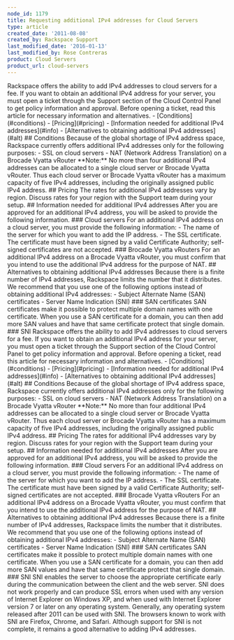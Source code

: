 ```yaml
---
node_id: 1179
title: Requesting additional IPv4 addresses for Cloud Servers
type: article
created_date: '2011-08-08'
created_by: Rackspace Support
last_modified_date: '2016-01-13'
last_modified_by: Rose Contreras
product: Cloud Servers
product_url: cloud-servers
---
```


Rackspace offers the ability to add IPv4 addresses to cloud servers for
a fee. If you want to obtain an additional IPv4 address for your server,
you must open a ticket through the Support section of the Cloud Control
Panel to get policy information and approval. Before opening a ticket,
read this article for necessary information and alternatives. -
\[Conditions\](\#conditions) - \[Pricing\](\#pricing) - \[Information
needed for additional IPv4 addresses\](\#info) - \[Alternatives to
obtaining additional IPv4 addresses\](\#alt)  \#\# Conditions
Because of the global shortage of IPv4 address space, Rackspace
currently offers additional IPv4 addresses only for the following
purposes: - SSL on cloud servers - NAT (Network Address Translation) on
a Brocade Vyatta vRouter \*\*Note:\*\* No more than four additional IPv4
addresses can be allocated to a single cloud server or Brocade Vyatta
vRouter. Thus each cloud server or Brocade Vyatta vRouter has a maximum
capacity of five IPv4 addresses, including the originally assigned
public IPv4 address.  \#\# Pricing The rates for additional IPv4
addresses vary by region. Discuss rates for your region with the Support
team during your setup.  \#\# Information needed for additional IPv4
addresses After you are approved for an additional IPv4 address, you
will be asked to provide the following information. \#\#\# Cloud servers
For an additional IPv4 address on a cloud server, you must provide the
following information: - The name of the server for which you want to
add the IP address. - The SSL certificate. The certificate must have
been signed by a valid Certificate Authority; self-signed certificates
are not accepted. \#\#\# Brocade Vyatta vRouters For an additional IPv4
address on a Brocade Vyatta vRouter, you must confirm that you intend to
use the additional IPv4 address for the purpose of NAT.  \#\#
Alternatives to obtaining additional IPv4 addresses Because there is a
finite number of IPv4 addresses, Rackspace limits the number that it
distributes. We recommend that you use one of the following options
instead of obtaining additional IPv4 addresses: - Subject Alternate Name
(SAN) certificates - Server Name Indication (SNI) \#\#\# SAN
certificates SAN certificates make it possible to protect multiple
domain names with one certificate. When you use a SAN certificate for a
domain, you can then add more SAN values and have that same certificate
protect that single domain. \#\#\# SNI Rackspace offers the ability to
add IPv4 addresses to cloud servers for a fee. If you want to obtain an
additional IPv4 address for your server, you must open a ticket through
the Support section of the Cloud Control Panel to get policy information
and approval. Before opening a ticket, read this article for necessary
information and alternatives. - \[Conditions\](\#conditions) -
\[Pricing\](\#pricing) - \[Information needed for additional IPv4
addresses\](\#info) - \[Alternatives to obtaining additional IPv4
addresses\](\#alt)  \#\# Conditions Because of the global shortage
of IPv4 address space, Rackspace currently offers additional IPv4
addresses only for the following purposes: - SSL on cloud servers - NAT
(Network Address Translation) on a Brocade Vyatta vRouter \*\*Note:\*\*
No more than four additional IPv4 addresses can be allocated to a single
cloud server or Brocade Vyatta vRouter. Thus each cloud server or
Brocade Vyatta vRouter has a maximum capacity of five IPv4 addresses,
including the originally assigned public IPv4 address.  \#\# Pricing
The rates for additional IPv4 addresses vary by region. Discuss rates
for your region with the Support team during your setup.  \#\#
Information needed for additional IPv4 addresses After you are approved
for an additional IPv4 address, you will be asked to provide the
following information. \#\#\# Cloud servers For an additional IPv4
address on a cloud server, you must provide the following information: -
The name of the server for which you want to add the IP address. - The
SSL certificate. The certificate must have been signed by a valid
Certificate Authority; self-signed certificates are not accepted. \#\#\#
Brocade Vyatta vRouters For an additional IPv4 address on a Brocade
Vyatta vRouter, you must confirm that you intend to use the additional
IPv4 address for the purpose of NAT.  \#\# Alternatives to obtaining
additional IPv4 addresses Because there is a finite number of IPv4
addresses, Rackspace limits the number that it distributes. We recommend
that you use one of the following options instead of obtaining
additional IPv4 addresses: - Subject Alternate Name (SAN) certificates -
Server Name Indication (SNI) \#\#\# SAN certificates SAN certificates
make it possible to protect multiple domain names with one certificate.
When you use a SAN certificate for a domain, you can then add more SAN
values and have that same certificate protect that single domain. \#\#\#
SNI SNI enables the server to choose the appropriate certificate early
during the communication between the client and the web server. SNI does
not work properly and can produce SSL errors when used with any version
of Internet Explorer on Windows XP, and when used with Internet Explorer
version 7 or later on any operating system. Generally, any operating
system released after 2011 can be used with SNI. The browsers known to
work with SNI are Firefox, Chrome, and Safari. Although support for SNI
is not complete, it remains a good alternative to adding IPv4 addresses.


